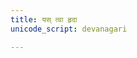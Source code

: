 ```yaml
---
title: यस् त्वा हृदा
unicode_script: devanagari

---
```

<div class="js_include" url="/vedAH/Rk/shAkalam/saMhitA/05/prAchInA_prastutiH/aMshAH/yas_tvA_hRdA.md"  newLevelForH1="2" includeTitle="false"> </div>  

